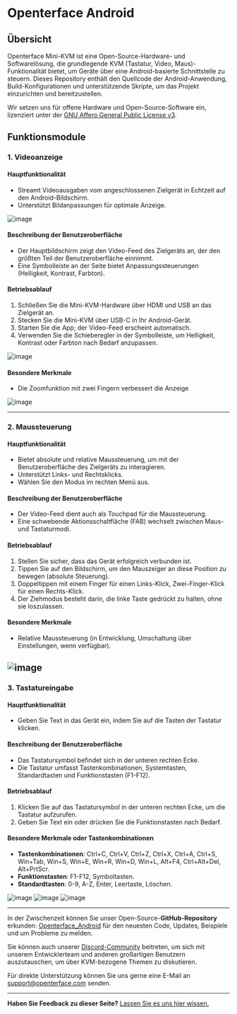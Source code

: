 # Openterface Android

## Übersicht

Openterface Mini-KVM ist eine Open-Source-Hardware- und Softwarelösung, die grundlegende KVM (Tastatur, Video, Maus)-Funktionalität bietet, um Geräte über eine Android-basierte Schnittstelle zu steuern. Dieses Repository enthält den Quellcode der Android-Anwendung, Build-Konfigurationen und unterstützende Skripte, um das Projekt einzurichten und bereitzustellen.

Wir setzen uns für offene Hardware und Open-Source-Software ein, lizenziert unter der [GNU Affero General Public License v3](LICENSE).

## Funktionsmodule

### 1. Videoanzeige

#### Hauptfunktionalität

-   Streamt Videoausgaben vom angeschlossenen Zielgerät in Echtzeit auf den Android-Bildschirm.
-   Unterstützt Bildanpassungen für optimale Anzeige.

![image](https://assets.openterface.com/images/android/videoConnect.webp)

#### Beschreibung der Benutzeroberfläche

-   Der Hauptbildschirm zeigt den Video-Feed des Zielgeräts an, der den größten Teil der Benutzeroberfläche einnimmt.
-   Eine Symbolleiste an der Seite bietet Anpassungssteuerungen (Helligkeit, Kontrast, Farbton).

#### Betriebsablauf

1. Schließen Sie die Mini-KVM-Hardware über HDMI und USB an das Zielgerät an.
2. Stecken Sie die Mini-KVM über USB-C in Ihr Android-Gerät.
3. Starten Sie die App; der Video-Feed erscheint automatisch.
4. Verwenden Sie die Schieberegler in der Symbolleiste, um Helligkeit, Kontrast oder Farbton nach Bedarf anzupassen.

![image](https://assets.openterface.com/images/android/colorSetting.webp)

#### Besondere Merkmale

-   Die Zoomfunktion mit zwei Fingern verbessert die Anzeige

![image](https://assets.openterface.com/images/android/enlargeAndSideBar.webp)

---

### 2. Maussteuerung

#### Hauptfunktionalität

-   Bietet absolute und relative Maussteuerung, um mit der Benutzeroberfläche des Zielgeräts zu interagieren.
-   Unterstützt Links- und Rechtsklicks.
-   Wählen Sie den Modus im rechten Menü aus.

#### Beschreibung der Benutzeroberfläche

-   Der Video-Feed dient auch als Touchpad für die Maussteuerung.
-   Eine schwebende Aktionsschaltfläche (FAB) wechselt zwischen Maus- und Tastaturmodi.

#### Betriebsablauf

1. Stellen Sie sicher, dass das Gerät erfolgreich verbunden ist.
2. Tippen Sie auf den Bildschirm, um den Mauszeiger an diese Position zu bewegen (absolute Steuerung).
3. Doppeltippen mit einem Finger für einen Links-Klick, Zwei-Finger-Klick für einen Rechts-Klick.
4. Der Ziehmodus besteht darin, die linke Taste gedrückt zu halten, ohne sie loszulassen.

#### Besondere Merkmale

-   Relative Maussteuerung (in Entwicklung, Umschaltung über Einstellungen, wenn verfügbar).

## ![image](https://assets.openterface.com/images/android/mouseThouchMode.webp)

### 3. Tastatureingabe

#### Hauptfunktionalität

-   Geben Sie Text in das Gerät ein, indem Sie auf die Tasten der Tastatur klicken.

#### Beschreibung der Benutzeroberfläche

-   Das Tastatursymbol befindet sich in der unteren rechten Ecke.
-   Die Tastatur umfasst Tastenkombinationen, Systemtasten, Standardtasten und Funktionstasten (F1-F12).

#### Betriebsablauf

1. Klicken Sie auf das Tastatursymbol in der unteren rechten Ecke, um die Tastatur aufzurufen.
2. Geben Sie Text ein oder drücken Sie die Funktionstasten nach Bedarf.

#### Besondere Merkmale oder Tastenkombinationen

-   **Tastenkombinationen**: Ctrl+C, Ctrl+V, Ctrl+Z, Ctrl+X, Ctrl+A, Ctrl+S,
    Win+Tab, Win+S, Win+E, Win+R, Win+D, Win+L, Alt+F4, Ctrl+Alt+Del, Alt+PrtScr.
-   **Funktionstasten**: F1-F12, Symboltasten.
-   **Standardtasten**: 0-9, A-Z, Enter, Leertaste, Löschen.

![image](https://assets.openterface.com/images/android/enlargeAndKeyBoard.webp)
![image](https://assets.openterface.com/images/android/keyBoardFunction.webp)
![image](https://assets.openterface.com/images/android/keyBoardSystem.webp)

---

In der Zwischenzeit können Sie unser Open-Source-**GitHub-Repository** erkunden: [Openterface_Android](https://github.com/TechxArtisanStudio/Openterface_Android) für den neuesten Code, Updates, Beispiele und um Probleme zu melden.

Sie können auch unserer [Discord-Community](/discord) beitreten, um sich mit unserem Entwicklerteam und anderen großartigen Benutzern auszutauschen, um über KVM-bezogene Themen zu diskutieren.

Für direkte Unterstützung können Sie uns gerne eine E-Mail an [support@openterface.com](mailto:support@openterface.com) senden.

---

**Haben Sie Feedback zu dieser Seite?** [Lassen Sie es uns hier wissen.](https://forms.gle/wmxoR2C1VdG36mT69)